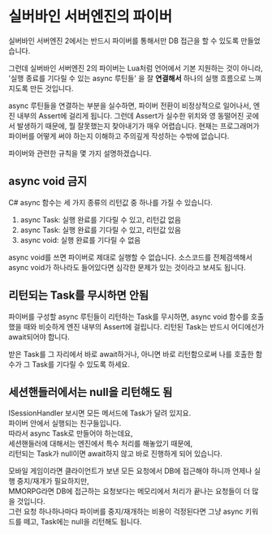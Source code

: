 # 실버바인 서버엔진의 파이버
실버바인 서버엔진 2에서는 반드시 파이버를 통해서만 DB 접근을 할 수 있도록 만들었습니다.

그런데 실버바인 서버엔진 2의 파이버는 Lua처럼 언어에서 기본 지원하는 것이 아니라,  
'실행 종료를 기다릴 수 있는 async 루틴들' 을 잘 **연결해서** 하나의 실행 흐름으로 느껴지도록 만든 것입니다.  
 
async 루틴들을 연결하는 부분을 실수하면, 파이버 전환이 비정상적으로 일어나서, 엔진 내부의 Assert에 걸리게 됩니다. 그런데 Assert가 실수한 위치와 영 동떨어진 곳에서 발생하기 때문에, 뭘 잘못했는지 찾아내기가 매우 어렵습니다. 현재는 프로그래머가 파이버를 어떻게 써야 하는지 이해하고 주의깊게 작성하는 수밖에 없습니다.
 
파이버와 관련한 규칙을 몇 가지 설명하겠습니다.
 
## async void 금지
C# async 함수는 세 가지 종류의 리턴값 중 하나를 가질 수 있습니다.
1. async Task: 실행 완료를 기다릴 수 있고, 리턴값 없음
2. async Task<T>: 실행 완료를 기다릴 수 있고, 리턴값 있음
3. async void: 실행 완료를 기다릴 수 없음
 
async void를 쓰면 파이버로 제대로 실행할 수 없습니다. 소스코드를 전체검색해서 async void가 하나라도 들어있다면 심각한 문제가 있는 것이라고 보셔도 됩니다.
 
## 리턴되는 Task를 무시하면 안됨
파이버를 구성할 async 루틴들이 리턴하는 Task를 무시하면, async void 함수를 호출했을 때와 비슷하게 엔진 내부의 Assert에 걸립니다. 리턴된 Task는 반드시 어디에선가 await되어야 합니다.
 
받은 Task를 그 자리에서 바로 await하거나, 아니면 바로 리턴함으로써 나를 호출한 함수가 그 Task를 기다릴 수 있도록 하세요.
 
## 세션핸들러에서는 null을 리턴해도 됨
ISessionHandler 보시면 모든 메서드에 Task가 달려 있지요.  
파이버 안에서 실행되는 친구들입니다.  
따라서 async Task로 만들어야 하는데요,  
세션핸들러에 대해서는 엔진에서 특수 처리를 해놓았기 때문에,  
리턴되는 Task가 null이면 await하지 않고 바로 진행하게 되어 있습니다.  
 
모바일 게임이라면 클라이언트가 보낸 모든 요청에서 DB에 접근해야 하니까 언제나 실행 중지/재개가 필요하지만,  
MMORPG라면 DB에 접근하는 요청보다는 메모리에서 처리가 끝나는 요청들이 더 많을 것입니다.  
그런 요청 하나하나마다 파이버를 중지/재개하는 비용이 걱정된다면 그냥 async 키워드를 떼고, Task에는 null을 리턴해도 됩니다.